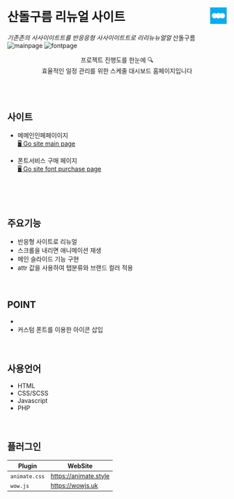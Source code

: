 # 산돌구름 리뉴얼 사이트<img src="icon/favicon/favicon-32x32.png" width="38" align="right"/>

_기존존의 사사이이트트를 반응응형 사사이이트트로 리리뉴뉴얼얼_
산돌구름  
![mainpage](https://user-images.githubusercontent.com/84562770/145662868-b708d3df-9f84-4e82-b6c0-7e8f6e8cef75.png)
![fontpage](https://user-images.githubusercontent.com/84562770/145663171-521448d1-7446-41ce-8302-476ed461ca93.png)

<p align="center">프로젝트 진행도를 한눈에 🔍 <br>
효율적인 일정 관리를 위한 스케줄 대시보드 홈페이지입니다<br>
<br>
<br>
<br>

## 사이트

- 메메인인페페이이지<br>
  [🖥 Go site main page](http://haegnim.dothome.co.kr/renewal/)<br>
- 폰트서비스 구매 페이지<br>
  [🖥 Go site font purchase page](http://haegnim.dothome.co.kr/renewal/pages/service_brand.php)<br>

  <br>
  <br>
  <br>

## 주요기능

- 반응형 사이트로 리뉴얼
- 스크롤을 내리면 애니메이션 재생
- 메인 슬라이드 기능 구현
- attr 값을 사용하여 탭분류와 브랜드 컬러 적용
  <br>
  <br>
  <br>

## POINT

-
- 커스텀 폰트를 이용한 아이콘 삽입
  <br>
  <br>
  <br>

## 사용언어

- HTML
- CSS/SCSS
- Javascript
- PHP
  <br>
  <br>
  <br>

## 플러그인

| Plugin        | WebSite               |
| ------------- | --------------------- |
| `animate.css` | https://animate.style |
| `wow.js`      | https://wowjs.uk      |
